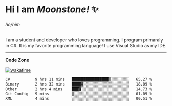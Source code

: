 
<!--
**MoonstoneStudios/MoonstoneStudios** is a ✨ _special_ ✨ repository because its `README.md` (this file) appears on your GitHub profile.

Here are some ideas to get you started:

- 🔭 I’m currently working on ...
- 🌱 I’m currently learning ...
- 👯 I’m looking to collaborate on ...
- 🤔 I’m looking for help with ...
- 💬 Ask me about ...
- 📫 How to reach me: ...
- 😄 Pronouns: ...
- ⚡ Fun fact: ...
-->

# Hi I am _Moonstone!_  ✨
###### he/him

I am a student and developer who loves programming.
I program primaraly in C#. It is my favorite programming language! I use Visual Studio as my IDE.

---

**Code Zone**


[![wakatime](https://wakatime.com/badge/user/35c755da-7226-42ef-89f9-892c03fbcf7e.svg?style=for-the-badge)](https://wakatime.com/@35c755da-7226-42ef-89f9-892c03fbcf7e)
<!--START_SECTION:waka-->

```txt
C#           9 hrs 11 mins   ████████████████▒░░░░░░░░   65.27 %
Binary       2 hrs 32 mins   ████▓░░░░░░░░░░░░░░░░░░░░   18.09 %
Other        2 hrs 4 mins    ███▓░░░░░░░░░░░░░░░░░░░░░   14.73 %
Git Config   9 mins          ▒░░░░░░░░░░░░░░░░░░░░░░░░   01.09 %
XML          4 mins          ░░░░░░░░░░░░░░░░░░░░░░░░░   00.51 %
```

<!--END_SECTION:waka-->
